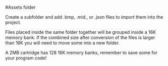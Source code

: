 #Assets folder

Create a subfolder and add .bmp, .mid., or .json files to import them into the project.

Files placed inside the same folder together will be grouped inside a 16K memory bank.
If the combined size after conversion of the files is larger than 16K you will need to move some into a new folder.

A 2MB cartridge has 128 16K memory banks, remember to save some for your program code!